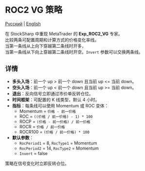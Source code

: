 # ROC2 VG 策略
[Русский](README_ru.md) | [English](README.md)

在 StockSharp 中重现 MetaTrader 的 **Exp_ROC2_VG** 专家。  
比较两条可配置周期和计算方式的价格变化率线。  
当第一条线从上向下穿越第二条线时开多，  
当第一条线从下向上穿越第二条线时开空。`Invert` 参数可以交换两条线。

## 详情

- **多头入场**：前一个 up > 前一个 down 且当前 up <= 当前 down。
- **空头入场**：前一个 up < 前一个 down 且当前 up >= 当前 down。
- **退出**：反向信号立即通过市价单反转仓位。
- **时间框架**：可配置的 K 线类型，默认 4 小时。
- **指标**：每条线可以使用 Momentum 或 ROC 变体：
  - Momentum = `价格 - 前一价格`
  - ROC = `((价格 / 前一价格) - 1) * 100`
  - ROCP = `(价格 - 前一价格) / 前一价格`
  - ROCR = `价格 / 前一价格`
  - ROCR100 = `(价格 / 前一价格) * 100`
- **默认参数**：
  - `RocPeriod1` = 8, `RocType1` = Momentum
  - `RocPeriod2` = 14, `RocType2` = Momentum
  - `Invert` = false

策略在信号变化时立即反转仓位。
